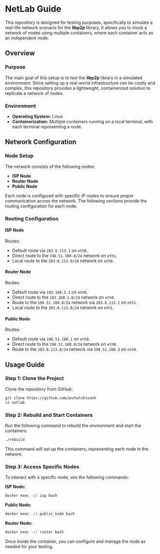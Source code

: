 # NetLab Guide

This repository is designed for testing purposes, specifically to simulate a real-life network scenario for the **libp2p** library. It allows you to mock a network of nodes using multiple containers, where each container acts as an independent node.

## Overview

### Purpose

The main goal of this setup is to test the **libp2p** library in a simulated environment. Since setting up a real-world infrastructure can be costly and complex, this repository provides a lightweight, containerized solution to replicate a network of nodes.

### Environment

- **Operating System:** Linux
- **Containerization:** Multiple containers running on a local terminal, with each terminal representing a node.

## Network Configuration

### Node Setup

The network consists of the following nodes:

- **ISP Node**
- **Router Node**
- **Public Node**

Each node is configured with specific IP routes to ensure proper communication across the network. The following sections provide the routing configuration for each node.

### Routing Configuration

#### ISP Node

Routes:
- Default route via `203.0.113.1` on `eth0`.
- Direct route to the `198.51.100.0/24` network on `eth1`.
- Local route to the `203.0.113.0/24` network on `eth0`.

#### Router Node

Routes:
- Default route via `192.168.1.1` on `eth0`.
- Direct route to the `192.168.1.0/24` network on `eth0`.
- Route to the `198.51.100.0/24` network via `203.0.113.2` on `eth1`.
- Local route to the `203.0.113.0/24` network on `eth1`.

#### Public Node

Routes:
- Default route via `198.51.100.1` on `eth0`.
- Direct route to the `198.51.100.0/24` network on `eth0`.
- Route to the `203.0.113.0/24` network via `198.51.100.3` on `eth0`.
## Usage Guide

### Step 1: Clone the Project

Clone the repository from GitHub:

```bash
git clone https://github.com/anchalshivank
cd netlab
```
### Step 2: Rebuild and Start Containers
Run the following command to rebuild the environment and start the containers:
```bash
./rebuild
```
This command will set up the containers, representing each node in the network.

### Step 3: Access Specific Nodes
To interact with a specific node, use the following commands:

**ISP Node:**

```bash
docker exec -it isp bash
```

**Public Node:**
```bash
docker exec -it public_node bash
```

**Router Node:**
```bash
docker exec -it router bash
```
Once inside the container, you can configure and manage the node as needed for your testing.
